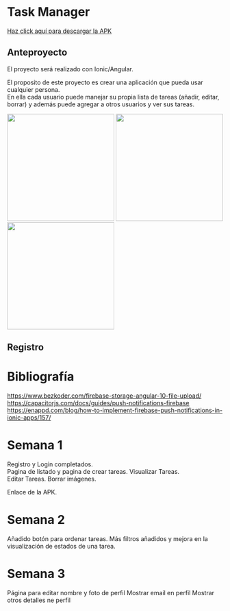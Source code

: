 # Task Manager

<a href="https://github.com/Danny-06/proyecto-integrado/raw/master/TaskManager.apk">
  Haz click aquí para descargar la APK
</a>


## Anteproyecto

El proyecto será realizado con Ionic/Angular.

El proposito de este proyecto es crear una aplicación
que pueda usar cualquier persona.<br>
En ella cada usuario
puede manejar su propia lista de tareas (añadir, editar, borrar) y además
puede agregar a otros usuarios y ver sus tareas.

<div>
  <img width="250" src="https://user-images.githubusercontent.com/72435753/161446246-d30aecaa-8374-44ff-8ea6-85f1e285608c.png">
  <img width="250" src="https://user-images.githubusercontent.com/72435753/161446177-64234e1c-d125-40c8-885c-e875912ab1c0.png">
  <img width="250" src="https://user-images.githubusercontent.com/72435753/161447674-e6789a0a-2c0b-4689-ae8a-924d4639d8dc.png">
</div>

## Registro

# Bibliografía
https://www.bezkoder.com/firebase-storage-angular-10-file-upload/
https://capacitorjs.com/docs/guides/push-notifications-firebase
https://enappd.com/blog/how-to-implement-firebase-push-notifications-in-ionic-apps/157/

# Semana 1
Registro y Login completados.<br>
Pagina de listado y pagina de crear tareas.
Visualizar Tareas.<br>
Editar Tareas. Borrar imágenes.

Enlace de la APK.

# Semana 2
Añadido botón para ordenar tareas.
Más filtros añadidos y mejora en la visualización de estados de una tarea.

# Semana 3
Página para editar nombre y foto de perfil
Mostrar email en perfil
Mostrar otros detalles ne perfil
